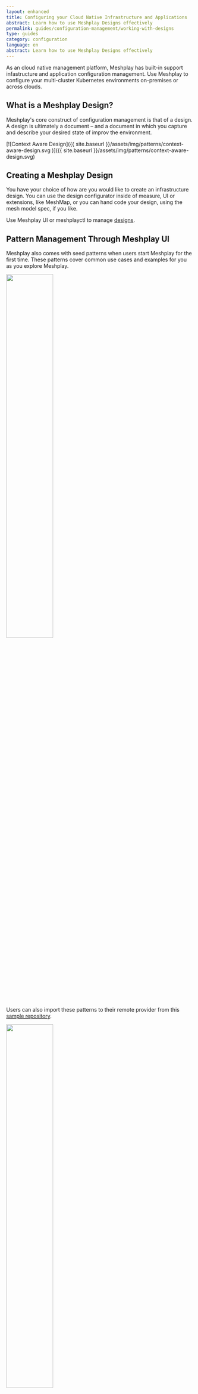 ```yaml
---
layout: enhanced
title: Configuring your Cloud Native Infrastructure and Applications
abstract: Learn how to use Meshplay Designs effectively
permalink: guides/configuration-management/working-with-designs
type: guides
category: configuration
language: en
abstract: Learn how to use Meshplay Designs effectively
---
```


As an cloud native management platform, Meshplay has built-in support infastructure and application configuration management. Use Meshplay to configure your multi-cluster Kubernetes environments on-premises or across clouds.

## What is a Meshplay Design?

Meshplay's core construct of configuration management is that of a design. A design is ultimately a document – and a document in which you capture and describe your desired state of improv the environment.

[![Context Aware Design]({{ site.baseurl }}/assets/img/patterns/context-aware-design.svg
)]({{ site.baseurl }}/assets/img/patterns/context-aware-design.svg)

## Creating a Meshplay Design

You have your choice of how are you would like to create an infrastructure design. You can use the design configurator inside of measure, UI or extensions, like MeshMap, or you can hand code your design, using the mesh model spec, if you like.
 
Use Meshplay UI or meshplayctl to manage [designs](../tasks/patterns.md).

## Pattern Management Through Meshplay UI

Meshplay also comes with seed patterns when users start Meshplay for the first time. These patterns cover common use cases and examples for you as you explore Meshplay.

<img src="{{ site.baseurl }}/assets/img/configuration-management/meshplay-patterns.png" width="50%" />

Users can also import these patterns to their remote provider from this [sample repository](https://github.com/service-mesh-patterns/service-mesh-patterns/tree/master/samples).

<img src="{{ site.baseurl }}/assets/img/configuration-management/pattern-import.png" width="50%" />

Once these patterns are imported, you can then edit these patterns or use the pattern configurator to configure them according to your requirements.

<img src="{{ site.baseurl }}/assets/img/configuration-management/pattern-configure-button.png" width="50%" />

<img src="{{ site.baseurl }}/assets/img/configuration-management/pattern-configure.png" width="50%" />

## Pattern Management Through Meshplay CLI

You can also manage cloud native patterns through Meshplay's CLI, meshplayctl.

The `meshplayctl pattern` subcommand lets you import and apply patterns to your cluster.

For example, if you have your pattern written in a file say, `istio-bookinfo.yaml` which deploys Istio service mesh and onboards the BookInfo app on Istio, you can use meshplayctl to apply this pattern as shown below:

```
meshplayctl pattern apply -f istio-bookinfo.yaml
```

If you already have a pattern imported into Meshplay, you can apply the pattern by name.

```
meshplayctl pattern apply BookInfoApp
```

This will apply the pattern BookInfoApp, which has already been imported into Meshplay.

See [meshplayctl pattern subcommand section](../reference/meshplayctl/#cloud-native-pattern-configuration-and-management) for more details on the `pattern` subcommand.

## WASM Filters

Meshplay can be used for managing WebAssembly Filters through the UI or the CLI.

### Filter Management Through Meshplay UI

Like patterns, Meshplay also comes with some sample WebAssembly Filters for you to experiment.

<img src="{{ site.baseurl }}/assets/img/configuration-management/meshplay-filters.png" width="50%" />

You can also import these filters manually to your provider from the [wasm-filters](https://github.com/khulnasoft/wasm-filters) repo.

Meshplay's sample application [ImageHub](./deploying-sample-apps.md#imagehub) will let you test out configuring these filters out-of-the-box.

You can onboard ImageHub to an installed service mesh as shown below.

<img src="{{ site.baseurl }}/assets/img/configuration-management/image-hub.png" width="50%" />

### Filter Management Through Meshplay CLI

You can also manage WASM filters through Meshplay's CLI, meshplayctl.

The `meshplayctl filter` command lets you import and configure WebAssembly filters.

For example,

```
meshplayctl exp filter apply -f metrics_collector_bg.wasm
```

If you already have a filter imported into Meshplay, you can configure the filter by name.

```
meshplayctl exp filter apply metrics_collector_bg
```

## Applications

Meshplay can also manage your Kubernetes applications and deploy them to any of your connected kubernetes cluster.

### Managing Applications Through Meshplay UI

Meshplay has a set of [sample applications](./deploying-sample-apps.md) which you can use to quickly test out your deployment.

<img src="{{ site.baseurl }}/assets/img/configuration-management/meshplay-applications-seeded.png" width="50%" />

You can also bring in your own applications by uploading it from filesystem or importing it from a URL.

<img src="{{ site.baseurl }}/assets/img/configuration-management/meshplay-applications.png" width="50%" />

The application files can be described in following formats:
- Kubernetes manifest
- Meshplay Design
- Helm charts
- Docker Compose Apps

You can also run the same application on multiple connected kubernetes clusters and compare the performance. See [Performance Management with Meshplay](performance-management.md) for more details.

### Managing Applications Through Meshplay CLI

The `meshplayctl app` subcommand lets you manage your custom application workloads with Meshplay.

You can onboard/offboard applications from your mesh as shown in the example below.

```
meshplayctl app onboard imagehub.yaml
```

```
meshplayctl app offboard imagehub.yaml
```
